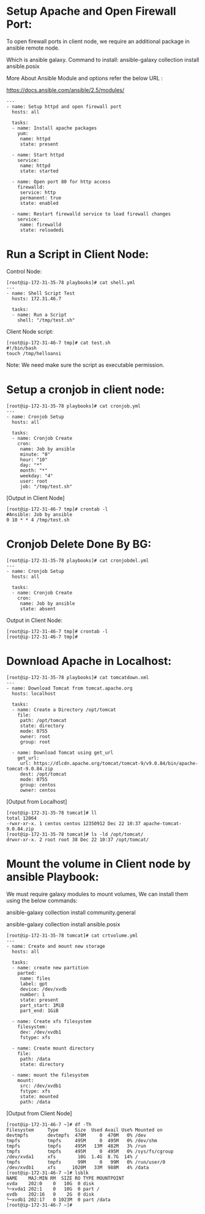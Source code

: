 # Setup Apache and Open Firewall Port:

To open firewall ports in client node, we require an additional package in ansible remote node.

Which is ansible galaxy. Command to install: ansible-galaxy collection install ansible.posix

More About Ansible Module and options refer the below URL : 

https://docs.ansible.com/ansible/2.5/modules/ 

```
---
- name: Setup httpd and open firewall port
  hosts: all

  tasks:
  - name: Install apache packages
    yum:
     name: httpd
     state: present

  - name: Start httpd
    service:
     name: httpd
     state: started

  - name: Open port 80 for http access
    firewalld:
     service: http
     permanent: true
     state: enabled

  - name: Restart firewalld service to load firewall changes
    service:
     name: firewalld
     state: reloadedi
```

# Run a Script in Client Node:

Control Node:

```
[root@ip-172-31-35-78 playbooks]# cat shell.yml
---
- name: Shell Script Test
  hosts: 172.31.46.7

  tasks:
  - name: Run a Script
    shell: "/tmp/test.sh"
```

Client Node script:

```
[root@ip-172-31-46-7 tmp]# cat test.sh
#!/bin/bash
touch /tmp/helloansi
```

Note: We need make sure the script as executable permission.


# Setup a cronjob in client node:

```
[root@ip-172-31-35-78 playbooks]# cat cronjob.yml
---
- name: Cronjob Setup
  hosts: all

  tasks:
  - name: Cronjob Create
    cron:
     name: Job by ansible
     minute: "0"
     hour: "10"
     day: "*"
     month: "*"
     weekday: "4"
     user: root
     job: "/tmp/test.sh"
```

[Output in Client Node]

```
[root@ip-172-31-46-7 tmp]# crontab -l
#Ansible: Job by ansible
0 10 * * 4 /tmp/test.sh
```

# Cronjob Delete Done By BG:

```
[root@ip-172-31-35-78 playbooks]# cat cronjobdel.yml
---
- name: Cronjob Setup
  hosts: all

  tasks:
  - name: Cronjob Create
    cron:
     name: Job by ansible
     state: absent
```


Output in Client Node:

```
[root@ip-172-31-46-7 tmp]# crontab -l
[root@ip-172-31-46-7 tmp]#
```


# Download Apache in Localhost:

```
[root@ip-172-31-35-78 playbooks]# cat tomcatdown.xml
---
- name: Download Tomcat from tomcat.apache.org
  hosts: localhost

  tasks:
  - name: Create a Directory /opt/tomcat
    file:
     path: /opt/tomcat
     state: directory
     mode: 0755
     owner: root
     group: root

  - name: Download Tomcat using get_url
    get_url:
     url: https://dlcdn.apache.org/tomcat/tomcat-9/v9.0.84/bin/apache-tomcat-9.0.84.zip
     dest: /opt/tomcat
     mode: 0755
     group: centos
     owner: centos
```

[Output from Localhost]

```
[root@ip-172-31-35-78 tomcat]# ll
total 12064
-rwxr-xr-x. 1 centos centos 12350912 Dec 22 10:37 apache-tomcat-9.0.84.zip
[root@ip-172-31-35-78 tomcat]# ls -ld /opt/tomcat/
drwxr-xr-x. 2 root root 38 Dec 22 10:37 /opt/tomcat/
```

# Mount the volume in Client node by ansible Playbook:

We must require galaxy modules to mount volumes, We can install them using the below commands:

ansible-galaxy collection install community.general

ansible-galaxy collection install ansible.posix


```
[root@ip-172-31-35-78 tomcat]# cat crtvolume.yml
---
- name: Create and mount new storage
  hosts: all

  tasks:
  - name: create new partition
    parted:
     name: files
     label: gpt
     device: /dev/xvdb
     number: 1
     state: present
     part_start: 1MiB
     part_end: 1GiB

  - name: Create xfs filesystem
    filesystem:
     dev: /dev/xvdb1
     fstype: xfs

  - name: Create mount directory
    file:
     path: /data
     state: directory

  - name: mount the filesystem
    mount:
     src: /dev/xvdb1
     fstype: xfs
     state: mounted
     path: /data
```


[Output from Client Node]

```
[root@ip-172-31-46-7 ~]# df -Th
Filesystem     Type      Size  Used Avail Use% Mounted on
devtmpfs       devtmpfs  470M     0  470M   0% /dev
tmpfs          tmpfs     495M     0  495M   0% /dev/shm
tmpfs          tmpfs     495M   13M  482M   3% /run
tmpfs          tmpfs     495M     0  495M   0% /sys/fs/cgroup
/dev/xvda1     xfs        10G  1.4G  8.7G  14% /
tmpfs          tmpfs      99M     0   99M   0% /run/user/0
/dev/xvdb1     xfs      1020M   33M  988M   4% /data
[root@ip-172-31-46-7 ~]# lsblk
NAME    MAJ:MIN RM  SIZE RO TYPE MOUNTPOINT
xvda    202:0    0   10G  0 disk
└─xvda1 202:1    0   10G  0 part /
xvdb    202:16   0    2G  0 disk
└─xvdb1 202:17   0 1023M  0 part /data
[root@ip-172-31-46-7 ~]#
```
